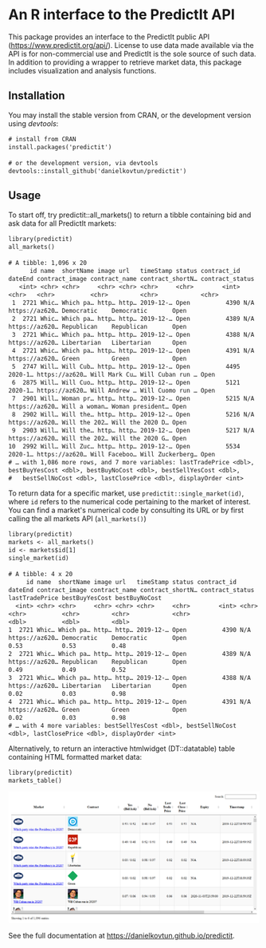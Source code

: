 # An R interface to the PredictIt API
This package provides an interface to the PredictIt public API (https://www.predictit.org/api/). License to use data made available via the API is for non-commercial use and PredictIt is the sole source of such data. In addition to providing a wrapper to retrieve market data, this package includes visualization and analysis functions.

## Installation

You may install the stable version from CRAN, or the development version using *devtools*:
```{r}
# install from CRAN
install.packages('predictit')

# or the development version, via devtools
devtools::install_github('danielkovtun/predictit')
```

## Usage

To start off, try predictit::all_markets() to return a tibble containing bid and ask data for all PredictIt markets:

```{r}
library(predictit)
all_markets()

# A tibble: 1,096 x 20
      id name  shortName image url   timeStamp status contract_id dateEnd contract_image contract_name contract_shortN… contract_status
   <int> <chr> <chr>     <chr> <chr> <chr>     <chr>        <int> <chr>   <chr>          <chr>         <chr>            <chr>          
 1  2721 Whic… Which pa… http… http… 2019-12-… Open          4390 N/A     https://az620… Democratic    Democratic       Open           
 2  2721 Whic… Which pa… http… http… 2019-12-… Open          4389 N/A     https://az620… Republican    Republican       Open           
 3  2721 Whic… Which pa… http… http… 2019-12-… Open          4388 N/A     https://az620… Libertarian   Libertarian      Open           
 4  2721 Whic… Which pa… http… http… 2019-12-… Open          4391 N/A     https://az620… Green         Green            Open           
 5  2747 Will… Will Cub… http… http… 2019-12-… Open          4495 2020-1… https://az620… Will Mark Cu… Will Cuban run … Open           
 6  2875 Will… Will Cuo… http… http… 2019-12-… Open          5121 2020-1… https://az620… Will Andrew … Will Cuomo run … Open           
 7  2901 Will… Woman pr… http… http… 2019-12-… Open          5215 N/A     https://az620… Will a woman… Woman president… Open           
 8  2902 Will… Will the… http… http… 2019-12-… Open          5216 N/A     https://az620… Will the 202… Will the 2020 D… Open           
 9  2903 Will… Will the… http… http… 2019-12-… Open          5217 N/A     https://az620… Will the 202… Will the 2020 G… Open           
10  2992 Will… Will Zuc… http… http… 2019-12-… Open          5534 2020-1… https://az620… Will Faceboo… Will Zuckerberg… Open           
# … with 1,086 more rows, and 7 more variables: lastTradePrice <dbl>, bestBuyYesCost <dbl>, bestBuyNoCost <dbl>, bestSellYesCost <dbl>,
#   bestSellNoCost <dbl>, lastClosePrice <dbl>, displayOrder <int>
```

To return data for a specific market, use `predictit::single_market(id)`, where `id` refers to the numerical code pertaining to the market of interest. 
You can find a market's numerical code by consulting its URL or by first calling the all markets API (`all_markets()`)
```{r}
library(predictit)
markets <- all_markets()
id <- markets$id[1]
single_market(id)

# A tibble: 4 x 20
     id name  shortName image url   timeStamp status contract_id dateEnd contract_image contract_name contract_shortN… contract_status lastTradePrice bestBuyYesCost bestBuyNoCost
  <int> <chr> <chr>     <chr> <chr> <chr>     <chr>        <int> <chr>   <chr>          <chr>         <chr>            <chr>                    <dbl>          <dbl>         <dbl>
1  2721 Whic… Which pa… http… http… 2019-12-… Open          4390 N/A     https://az620… Democratic    Democratic       Open                      0.53           0.53          0.48
2  2721 Whic… Which pa… http… http… 2019-12-… Open          4389 N/A     https://az620… Republican    Republican       Open                      0.49           0.49          0.52
3  2721 Whic… Which pa… http… http… 2019-12-… Open          4388 N/A     https://az620… Libertarian   Libertarian      Open                      0.02           0.03          0.98
4  2721 Whic… Which pa… http… http… 2019-12-… Open          4391 N/A     https://az620… Green         Green            Open                      0.02           0.03          0.98
# … with 4 more variables: bestSellYesCost <dbl>, bestSellNoCost <dbl>, lastClosePrice <dbl>, displayOrder <int>
```

Alternatively, to return an interactive htmlwidget (DT::datatable) table containing HTML formatted market data:

```{r}
library(predictit)
markets_table()
```
![](docs/markets_table.png)


See the full documentation at https://danielkovtun.github.io/predictit. 
